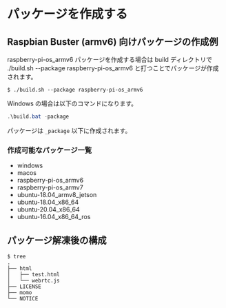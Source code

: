 # パッケージを作成する

## Raspbian Buster (armv6) 向けパッケージの作成例

raspberry-pi-os_armv6 パッケージを作成する場合は build ディレクトリで ./build.sh --package raspberry-pi-os_armv6 と打つことでパッケージが作成されます。

```shell
$ ./build.sh --package raspberry-pi-os_armv6
```

Windows の場合は以下のコマンドになります。

```powershell
.\build.bat -package
```

パッケージは `_package` 以下に作成されます。

### 作成可能なパッケージ一覧

- windows
- macos
- raspberry-pi-os_armv6
- raspberry-pi-os_armv7
- ubuntu-18.04_armv8_jetson
- ubuntu-18.04_x86_64
- ubuntu-20.04_x86_64
- ubuntu-16.04_x86_64_ros

## パッケージ解凍後の構成

```
$ tree
.
├── html
│   ├── test.html
│   └── webrtc.js
├── LICENSE
├── momo
└── NOTICE
```
